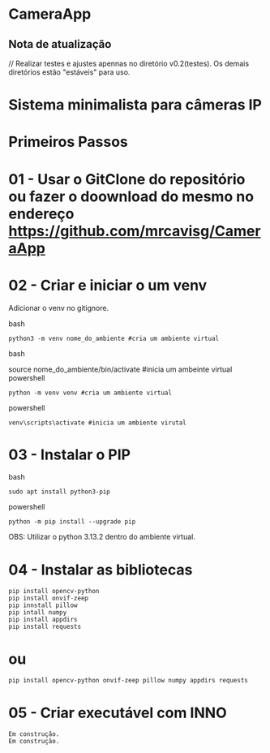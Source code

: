 # CameraApp

## Nota de atualização

// Realizar testes e ajustes apennas no diretório v0.2(testes). Os demais diretórios estão "estáveis" para uso.

# Sistema minimalista para câmeras IP

# Primeiros Passos

#  01 - Usar o GitClone do repositório ou fazer o doownload do mesmo no endereço https://github.com/mrcavisg/CameraApp

#  02 - Criar e iniciar o um venv

Adicionar o venv no gitignore.

bash 

	python3 -m venv nome_do_ambiente #cria um ambiente virtual

bash 

source nome_do_ambiente/bin/activate #inicia um ambeinte virtual
powershell 

	python -m venv venv #cria um ambiente virtual

powershell 

	venv\scripts\activate #inicia um ambiente virutal

# 03 - Instalar o PIP

bash 
	    
	sudo apt install python3-pip

powershell  
	    
	python -m pip install --upgrade pip

OBS: Utilizar o python 3.13.2 dentro do ambiente virtual.

# 04 - Instalar as bibliotecas

	pip install opencv-python
	pip install onvif-zeep 
	pip innstall pillow
	pip intall numpy
	pip install appdirs
	pip install requests

# ou

	pip install opencv-python onvif-zeep pillow numpy appdirs requests


# 05 - Criar executável com INNO

	Em construção.
	Em construção.

	
 

